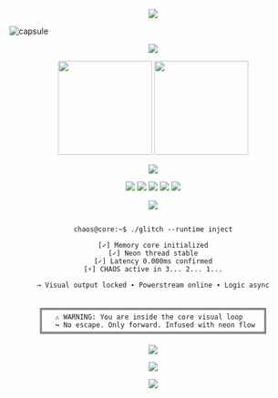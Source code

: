 <!-- CHAOS README.md | FULL POWER EXPANDED -->

<!-- TYPING INTRO -->
<p align="center">
  <img src="https://readme-typing-svg.herokuapp.com?font=Fira+Code&size=24&pause=900&color=BD93F9&center=true&vCenter=true&width=700&lines=▌System%20Online...;▌Entering%20Glitch%20State...;▌Neon%20Overdrive%20Engaged...;▌Terminal%20Locked%20In...;▌State%3A%20CHAOS%20∞" />
</p>

<!-- CAPSULE WAVE HEADER -->
![capsule](https://capsule-render.vercel.app/api?type=waving&color=0:0a0f4c,100:BD93F9&height=160&section=header&text=CHAOS&fontSize=50&fontColor=ffffff&animation=fadeIn&fontAlignY=35)

<!-- SKILL ICON GRID -->
<p align="center">
  <img src="https://skillicons.dev/icons?i=go,py,ts,js,html,css,react,nextjs,nodejs,bash,powershell,git,docker,postgres,linux,vscode,anaconda,yarn&perline=9" />
</p>

<!-- STACK STATS -->
<p align="center">
  <img src="https://github-readme-stats.vercel.app/api?username=Cha03s&show_icons=true&theme=tokyonight&count_private=true&hide=issues&title_color=BD93F9&icon_color=7D5FFF&text_color=ffffff&bg_color=0a0f4c" height="165" />
  <img src="https://github-readme-streak-stats.herokuapp.com/?user=Cha03s&theme=tokyonight&background=0a0f4c&ring=BD93F9&fire=ff00ff&currStreakLabel=ffffff" height="165" />
</p>

<!-- ACTIVITY GRAPH -->
<p align="center">
  <img src="https://github-readme-activity-graph.vercel.app/graph?username=Cha03s&theme=react-dark&area=true&color=7D5FFF&point=BD93F9&line=BD93F9&bg_color=0a0f4c" />
</p>

<!-- BADGE CLUSTER -->
<p align="center">
  <img src="https://img.shields.io/badge/Mode-Neon_Overdrive-7D5FFF?style=for-the-badge&logo=vercel&logoColor=white" />
  <img src="https://img.shields.io/badge/Latency-0.000ms-BD93F9?style=for-the-badge&logo=clockify&logoColor=white" />
  <img src="https://img.shields.io/badge/Uptime-∞-8a9cbe?style=for-the-badge&logo=github&logoColor=white" />
  <img src="https://img.shields.io/badge/Engine-ASYNCHRONOUS-ff00ff?style=for-the-badge&logo=linux&logoColor=white" />
  <img src="https://img.shields.io/badge/Design-State%3A%20CHAOS-5f0fff?style=for-the-badge&logo=obsidian&logoColor=white" />
</p>

<!-- ANIMATED TEXT LINE 2 -->
<p align="center">
  <img src="https://readme-typing-svg.demolab.com?font=JetBrains+Mono&size=16&duration=1200&pause=200&color=BD93F9&center=true&vCenter=true&width=700&lines=▌PULSE%3A%20█▒▒▒▒▒▒▒▒▒▒▒▒▒;▌PULSE%3A%20████▒▒▒▒▒▒▒▒▒;▌PULSE%3A%20██████████▒▒▒▒;▌PULSE%3A%20██████████████▒▒;▌PULSE%3A%20███████████████████" />
</p>

<!-- TERMINAL BLOCK SIMULATION -->
<pre align="center"><code>
chaos@core:~$ ./glitch --runtime inject

[✓] Memory core initialized
[✓] Neon thread stable
[✓] Latency 0.000ms confirmed
[⚡] CHAOS active in 3... 2... 1...

→ Visual output locked ∙ Powerstream online ∙ Logic async
</code></pre>

<!-- SYSTEM STATUS CONSOLE -->
<pre align="center"><code>
╔══════════════════════════════════════════════════════╗
║   ⚠ WARNING: You are inside the core visual loop     ║
║   ↪ No escape. Only forward. Infused with neon flow  ║
╚══════════════════════════════════════════════════════╝
</code></pre>

<!-- TERMINAL COMMAND BADGE -->
<p align="center">
  <img src="https://img.shields.io/badge/terminal-$%20cd%20~%2FCHAOS-black?style=for-the-badge&logo=gnubash&logoColor=white" />
</p>

<!-- WAVE OUTRO -->
<p align="center">
  <img src="https://capsule-render.vercel.app/api?type=waving&color=0:BD93F9,100:0a0f4c&height=120&section=footer"/>
</p>

<!-- DYNAMIC CODE SNIPPET WITH BACKGROUND ANIMATION -->
<p align="center">
  <img src="https://raw.githubusercontent.com/Cha03s/Cha03s/main/animations/code.gif" />
</p>
